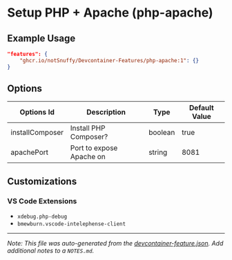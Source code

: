 
# Setup PHP + Apache (php-apache)



## Example Usage

```json
"features": {
    "ghcr.io/notSnuffy/Devcontainer-Features/php-apache:1": {}
}
```

## Options

| Options Id | Description | Type | Default Value |
|-----|-----|-----|-----|
| installComposer | Install PHP Composer? | boolean | true |
| apachePort | Port to expose Apache on | string | 8081 |

## Customizations

### VS Code Extensions

- `xdebug.php-debug`
- `bmewburn.vscode-intelephense-client`



---

_Note: This file was auto-generated from the [devcontainer-feature.json](https://github.com/notSnuffy/Devcontainer-Features/blob/main/src/php-apache/devcontainer-feature.json).  Add additional notes to a `NOTES.md`._

